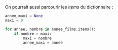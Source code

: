 On pourrait aussi parcourir les *items* du dictionnaire :

```python
annee_maxi = None
maxi = 0

for annee, nombre in annee_films.items():
    if nombre > maxi:
        maxi = nombre
        annee_maxi = annee
```
